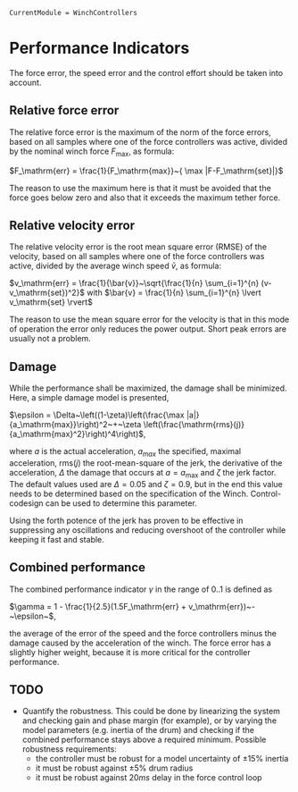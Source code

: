 ```@meta
CurrentModule = WinchControllers
```

# Performance Indicators
The force error, the speed error and the control effort should be taken into account.

## Relative force error
The relative force error is the maximum of the norm of the force errors, based on all samples where one of the force controllers was active, divided by the nominal winch force $F_\mathrm{max}$, as formula:

$F_\mathrm{err} = \frac{1}{F_\mathrm{max}}~{ \max |F-F_\mathrm{set}|}$

The reason to use the maximum here is that it must be avoided that the force goes below zero and also that it exceeds the maximum tether force.

## Relative velocity error
The relative velocity error is the root mean square error (RMSE) of the velocity, based on all samples where one of the force controllers was active, divided by the average winch speed $\bar{v}$, as formula:

$v_\mathrm{err} = \frac{1}{\bar{v}}~\sqrt{\frac{1}{n} \sum_{i=1}^{n} (v-v_\mathrm{set})^2}$
with
$\bar{v} = \frac{1}{n} \sum_{i=1}^{n} \lvert v_\mathrm{set} \rvert$

The reason to use the mean square error for the velocity is that in this mode of operation the error only reduces the power output. Short peak errors are usually not a problem.

## Damage
While the performance shall be maximized, the damage shall be minimized. Here, a simple
damage model is presented,

$\epsilon = \Delta~\left((1-\zeta)\left(\frac{\max |a|}{a_\mathrm{max}}\right)^2~+~\zeta \left(\frac{\mathrm{rms}(j)}{a_\mathrm{max}^2}\right)^4\right)$,

where $a$ is the actual acceleration, $a_{max}$ the specified, maximal acceleration, $\mathrm{rms}(j)$ the root-mean-square of the jerk, the derivative of the acceleration, $\Delta$ the damage that occurs at $a=a_\mathrm{max}$ and $\zeta$ the jerk factor. The default values used are $\Delta=0.05$ and $\zeta = 0.9$, but in the end this value needs to be determined based on the specification of the Winch. Control-codesign can be used to determine this parameter.

Using the forth potence of the jerk has proven to be effective in suppressing any oscillations and reducing overshoot of the controller while keeping it fast and stable.

## Combined performance
The combined performance indicator $\gamma$ in the range of 0..1 is defined as

$\gamma = 1 - \frac{1}{2.5}(1.5F_\mathrm{err} + v_\mathrm{err})~-~\epsilon~$,

the average of the error of the speed and the force controllers minus the damage caused by the acceleration of the winch. The force error has a slightly higher weight, because it is more critical for the controller performance.

## TODO
- Quantify the robustness. This could be done by linearizing the system and checking gain and phase margin (for example), or by varying the model parameters (e.g. inertia of the drum) and checking if the combined performance stays above a required minimum. Possible robustness requirements:  
    - the controller must be robust for a model uncertainty of $\pm 15\%$ inertia
    - it must be robust against $\pm 5\%$ drum radius
    - it must be robust against $20ms$ delay in the force control loop

